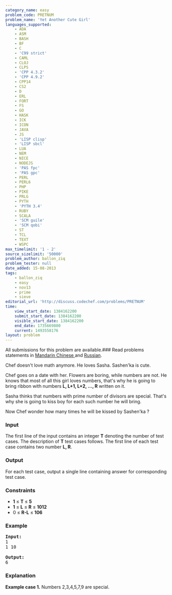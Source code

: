 ```yaml
---
category_name: easy
problem_code: PRETNUM
problem_name: 'Yet Another Cute Girl'
languages_supported:
    - ADA
    - ASM
    - BASH
    - BF
    - C
    - 'C99 strict'
    - CAML
    - CLOJ
    - CLPS
    - 'CPP 4.3.2'
    - 'CPP 4.9.2'
    - CPP14
    - CS2
    - D
    - ERL
    - FORT
    - FS
    - GO
    - HASK
    - ICK
    - ICON
    - JAVA
    - JS
    - 'LISP clisp'
    - 'LISP sbcl'
    - LUA
    - NEM
    - NICE
    - NODEJS
    - 'PAS fpc'
    - 'PAS gpc'
    - PERL
    - PERL6
    - PHP
    - PIKE
    - PRLG
    - PYTH
    - 'PYTH 3.4'
    - RUBY
    - SCALA
    - 'SCM guile'
    - 'SCM qobi'
    - ST
    - TCL
    - TEXT
    - WSPC
max_timelimit: '1 - 2'
source_sizelimit: '50000'
problem_author: ballon_ziq
problem_tester: null
date_added: 15-08-2013
tags:
    - ballon_ziq
    - easy
    - nov13
    - prime
    - sieve
editorial_url: 'http://discuss.codechef.com/problems/PRETNUM'
time:
    view_start_date: 1384162200
    submit_start_date: 1384162200
    visible_start_date: 1384162200
    end_date: 1735669800
    current: 1493558176
layout: problem
---
```

All submissions for this problem are available.###  Read problems statements in [ Mandarin Chinese ](http://www.codechef.com/download/translated/NOV13/mandarin/PRETNUM.pdf) and [ Russian](http://www.codechef.com/download/translated/NOV13/russian/PRETNUM.PDF).

Chef doesn't love math anymore. He loves Sasha. Sashen'ka is cute.

Chef goes on a date with her. Flowers are boring, while numbers are not. He knows that most of all this girl loves numbers, that's why he is going to bring ribbon with numbers **L, L+1, L+2, ..., R** written on it.

Sasha thinks that numbers with prime number of divisors are special. That's why she is going to kiss boy for each such number he will bring.

Now Chef wonder how many times he will be kissed by Sashen'ka ?

### Input

The first line of the input contains an integer **T** denoting the number of test cases. The description of **T** test cases follows.
The first line of each test case contains two number **L, R**.

### Output

For each test case, output a single line containing answer for corresponding test case.

### Constraints

- **1** ≤ **T** ≤ **5**
- **1** ≤ **L** ≤ **R** ≤ **1012**
- 0 ≤ **R-L** ≤ **106**

### Example

<pre><b>Input:</b>
1
1 10

<b>Output:</b>
6
</pre>
### Explanation

**Example case 1.** Numbers 2,3,4,5,7,9 are special.
